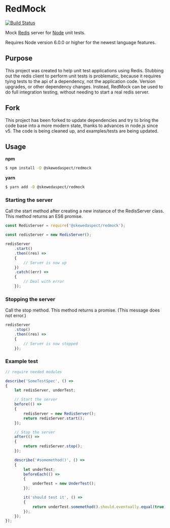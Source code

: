 # RedMock

[![Build Status](https://travis-ci.com/SkewedAspect/redmock.svg?branch=master)](https://travis-ci.com/SkewedAspect/redmock)

Mock [Redis](http://redis.io) server for [Node](https://nodejs.org) unit tests.

Requires Node version 6.0.0 or higher for the newest language features.

## Purpose

This project was created to help unit test applications using Redis. Stubbing out the redis client to perform unit tests is problematic, because it requires tying tests to the api of a dependency, not the application code. Version upgrades, or other dependency changes. Instead, RedMock can be used to do full integration testing, without needing to start a real redis server.

## Fork

This project has been forked to update dependencies and try to bring the code base into a more modern state, thanks to advances in node.js since v5. The code is being cleaned up, and examples/tests are being updated.

## Usage

**npm**
```bash
$ npm install -D @skewedaspect/redmock
```

**yarn**
```bash
$ yarn add -D @skewedaspect/redmock
```

### Starting the server

Call the start method after creating a new instance of the RedisServer class. This method returns an ES6 promise.

```javascript
const RedisServer = require('@skewedaspect/redmock');

const redisServer = new RedisServer();

redisServer
    .start()
    .then((res) =>
    {
        // Server is now up
    })
    .catch((err) =>
    {
        // Deal with error
    });
```

### Stopping the server

Call the stop method. This method returns a promise. (This message does not error.)

```javascript
redisServer
    .stop()
    .then((res) =>
    {
        // Server is now stopped
    });
```

### Example test

```javascript
// require needed modules

describe('SomeTestSpec', () =>
{
    let redisServer, underTest;

    // Start the server
    before(() =>
    {
        redisServer = new RedisServer();
        return redisServer.start();
    });

    // Stop the server
    after(() =>
    {
        return redisServer.stop();
    });

    describe('#somemethod()', () =>
    {
        let underTest;
        beforeEach(() => 
        {
            underTest = new UnderTest();
        });

        it('should test it', () =>
        {
            return underTest.somemethod().should.eventually.equal(true);
        });
    });
});
```
